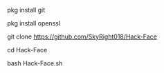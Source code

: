 pkg install git

pkg install openssl

git clone https://github.com/SkyRight018/Hack-Face

cd Hack-Face

bash Hack-Face.sh

